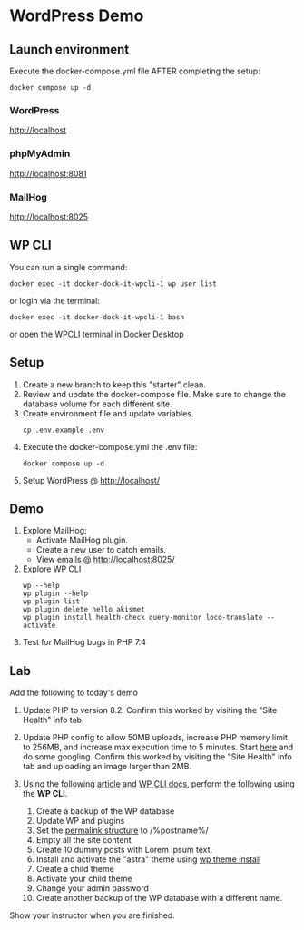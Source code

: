 # WordPress Demo

## Launch environment

Execute the docker-compose.yml file AFTER completing the setup: 
```shell
docker compose up -d
```

### WordPress
<http://localhost>

### phpMyAdmin
<http://localhost:8081>

### MailHog
<http://localhost:8025>

## WP CLI
You can run a single command:
```shell
docker exec -it docker-dock-it-wpcli-1 wp user list
```
or login via the terminal:
```shell
docker exec -it docker-dock-it-wpcli-1 bash
```
or open the WPCLI terminal in Docker Desktop

## Setup
1. Create a new branch to keep this "starter" clean.
2. Review and update the docker-compose file. Make sure to change the database volume for each different site.
3. Create environment file and update variables.
    ```shell
   cp .env.example .env
    ```
4. Execute the docker-compose.yml the .env file:
   ```shell
   docker compose up -d
   ```
5. Setup WordPress @ <http://localhost/>

## Demo
1. Explore MailHog:
   * Activate MailHog plugin.
   * Create a new user to catch emails.
   * View emails @ <http://localhost:8025/>
2. Explore WP CLI
   ```
   wp --help
   wp plugin --help
   wp plugin list
   wp plugin delete hello akismet
   wp plugin install health-check query-monitor loco-translate --activate
   ```
3. Test for MailHog bugs in PHP 7.4 

## Lab
Add the following to today's demo
1. Update PHP to version 8.2. Confirm this worked by visiting the "Site Health" info tab.
2. Update PHP config to allow 50MB uploads, increase PHP memory limit to 256MB, and increase max execution time to 5 minutes. Start [here](https://www.geeksforgeeks.org/php-php-ini-file-configuration/) and do some googling. Confirm this worked by visiting the "Site Health" info tab and uploading an image larger than 2MB.
3. Using the following [article](https://www.codeinwp.com/blog/wp-cli/) 
   and [WP CLI docs](https://developer.wordpress.org/cli/commands/), 
   perform the following using the __WP CLI__.

   1. Create a backup of the WP database
   2. Update WP and plugins
   3. Set the [permalink structure](https://developer.wordpress.org/cli/commands/rewrite/structure/) to /%postname%/
   4. Empty all the site content
   5. Create 10 dummy posts with Lorem Ipsum text.
   6. Install and activate the "astra" theme using [wp theme install](https://developer.wordpress.org/cli/commands/theme/install/)
   7. Create a child theme
   8. Activate your child theme
   9. Change your admin password
   10. Create another backup of the WP database with a different name.

Show your instructor when you are finished.
